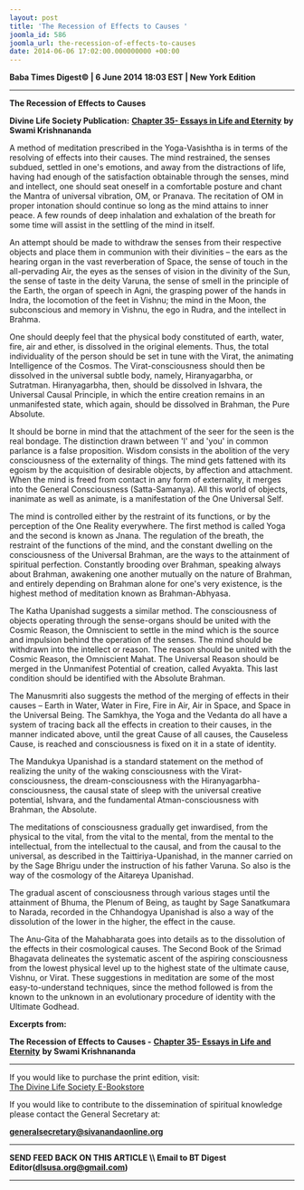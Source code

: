 ```yaml
---
layout: post
title: 'The Recession of Effects to Causes '
joomla_id: 586
joomla_url: the-recession-of-effects-to-causes
date: 2014-06-06 17:02:00.000000000 +00:00
---
```

  
















**Baba Times Digest© | 6 June 2014 18:03 EST | New York Edition**

* * *  





**The Recession of Effects to Causes**



**Divine Life Society Publication:** [**Chapter 35- Essays in Life and Eternity**](http://www.swami-krishnananda.org/life/life_35.html) **by Swami Krishnananda**





A method of meditation prescribed in the Yoga-Vasishtha is in terms of the resolving of effects into their causes. The mind restrained, the senses subdued, settled in one's emotions, and away from the distractions of life, having had enough of the satisfaction obtainable through the senses, mind and intellect, one should seat oneself in a comfortable posture and chant the Mantra of universal vibration, OM, or Pranava. The recitation of OM in proper intonation should continue so long as the mind attains to inner peace. A few rounds of deep inhalation and exhalation of the breath for some time will assist in the settling of the mind in itself.



An attempt should be made to withdraw the senses from their respective objects and place them in communion with their divinities – the ears as the hearing organ in the vast reverberation of Space, the sense of touch in the all-pervading Air, the eyes as the senses of vision in the divinity of the Sun, the sense of taste in the deity Varuna, the sense of smell in the principle of the Earth, the organ of speech in Agni, the grasping power of the hands in Indra, the locomotion of the feet in Vishnu; the mind in the Moon, the subconscious and memory in Vishnu, the ego in Rudra, and the intellect in Brahma.



One should deeply feel that the physical body constituted of earth, water, fire, air and ether, is dissolved in the original elements. Thus, the total individuality of the person should be set in tune with the Virat, the animating Intelligence of the Cosmos. The Virat-consciousness should then be dissolved in the universal subtle body, namely, Hiranyagarbha, or Sutratman. Hiranyagarbha, then, should be dissolved in Ishvara, the Universal Causal Principle, in which the entire creation remains in an unmanifested state, which again, should be dissolved in Brahman, the Pure Absolute.



It should be borne in mind that the attachment of the seer for the seen is the real bondage. The distinction drawn between 'I' and 'you' in common parlance is a false proposition. Wisdom consists in the abolition of the very consciousness of the externality of things. The mind gets fattened with its egoism by the acquisition of desirable objects, by affection and attachment. When the mind is freed from contact in any form of externality, it merges into the General Consciousness (Satta-Samanya). All this world of objects, inanimate as well as animate, is a manifestation of the One Universal Self.



The mind is controlled either by the restraint of its functions, or by the perception of the One Reality everywhere. The first method is called Yoga and the second is known as Jnana. The regulation of the breath, the restraint of the functions of the mind, and the constant dwelling on the consciousness of the Universal Brahman, are the ways to the attainment of spiritual perfection. Constantly brooding over Brahman, speaking always about Brahman, awakening one another mutually on the nature of Brahman, and entirely depending on Brahman alone for one's very existence, is the highest method of meditation known as Brahman-Abhyasa.



The Katha Upanishad suggests a similar method. The consciousness of objects operating through the sense-organs should be united with the Cosmic Reason, the Omniscient to settle in the mind which is the source and impulsion behind the operation of the senses. The mind should be withdrawn into the intellect or reason. The reason should be united with the Cosmic Reason, the Omniscient Mahat. The Universal Reason should be merged in the Unmanifest Potential of creation, called Avyakta. This last condition should be identified with the Absolute Brahman.



The Manusmriti also suggests the method of the merging of effects in their causes – Earth in Water, Water in Fire, Fire in Air, Air in Space, and Space in the Universal Being. The Samkhya, the Yoga and the Vedanta do all have a system of tracing back all the effects in creation to their causes, in the manner indicated above, until the great Cause of all causes, the Causeless Cause, is reached and consciousness is fixed on it in a state of identity.



The Mandukya Upanishad is a standard statement on the method of realizing the unity of the waking consciousness with the Virat-consciousness, the dream-consciousness with the Hiranyagarbha-consciousness, the causal state of sleep with the universal creative potential, Ishvara, and the fundamental Atman-consciousness with Brahman, the Absolute.



The meditations of consciousness gradually get inwardised, from the physical to the vital, from the vital to the mental, from the mental to the intellectual, from the intellectual to the causal, and from the causal to the universal, as described in the Taittiriya-Upanishad, in the manner carried on by the Sage Bhrigu under the instruction of his father Varuna. So also is the way of the cosmology of the Aitareya Upanishad.



The gradual ascent of consciousness through various stages until the attainment of Bhuma, the Plenum of Being, as taught by Sage Sanatkumara to Narada, recorded in the Chhandogya Upanishad is also a way of the dissolution of the lower in the higher, the effect in the cause.



The Anu-Gita of the Mahabharata goes into details as to the dissolution of the effects in their cosmological causes. The Second Book of the Srimad Bhagavata delineates the systematic ascent of the aspiring consciousness from the lowest physical level up to the highest state of the ultimate cause, Vishnu, or Virat. These suggestions in meditation are some of the most easy-to-understand techniques, since the method followed is from the known to the unknown in an evolutionary procedure of identity with the Ultimate Godhead.

  


**Excerpts from:**

**The Recession of Effects to Causes -** [**Chapter 35- Essays in Life and Eternity**](http://www.swami-krishnananda.org/life/life_35.html) **by Swami Krishnananda**



* * *  












If you would like to purchase the print edition, visit:   
[The Divine Life Society E-Bookstore](http://www.dlshq.org/download/download.htm)

If you would like to contribute to the dissemination of spiritual knowledge please contact the General Secretary at:

[**generalsecretary@sivanandaonline.org**](mailto:generalsecretary@sivanandaonline.org?subject=Contribution%20to%20Dissemination%20of%20Spiritual%20Knowledge)

* * *

**SEND FEED BACK ON THIS ARTICLE \\\ Email to BT Digest Editor[](mailto:dlsusa.org@gmail.com?subject=DLS%20Posts)(dlsusa.org@gmail.com)**

* * *

  
